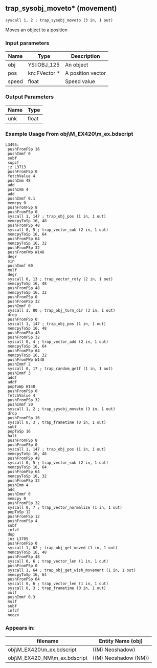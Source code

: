 ## trap_sysobj_moveto* (movement)

`syscall 1, 2 ; trap_sysobj_moveto (3 in, 1 out)`

Moves an object to a position

### Input parameters
| Name | Type | Description
|------|------|------------
| obj   | YS::OBJ_125   | An object
| pos   | kn::FVector *   | A position vector
| speed   | float   | Speed value


### Output Parameters
| Name | Type
|------|-----
| unk   | float   
### Example Usage From obj\M_EX420\m_ex.bdscript
```plaintext
L3495:
 pushFromFSp 16
 pushImmf 0
 subf 
 supzf 
 jz L3713
 pushFromFSp 0
 fetchValue 4
 pushImm 48
 add 
 pushImm 4
 add 
 pushImmf 0.1
 memcpy 0
 pushFromFSp 8
 pushFromFSp 0
 syscall 1, 147 ; trap_obj_pos (1 in, 1 out)
 memcpyToSp 16, 48
 pushFromPSp 48
 syscall 0, 5 ; trap_vector_sub (2 in, 1 out)
 memcpyToSp 16, 64
 pushFromPSp 64
 memcpyToSp 16, 32
 pushFromPSp 32
 pushFromFWp W148
 degr 
 sin 
 pushImmf 60
 mulf 
 degr 
 syscall 0, 13 ; trap_vector_roty (2 in, 1 out)
 memcpyToSp 16, 48
 pushFromPSp 48
 memcpyToSp 16, 32
 pushFromFSp 0
 pushFromPSp 32
 pushImmf 0
 syscall 1, 80 ; trap_obj_turn_dir (3 in, 1 out)
 drop 
 pushFromFSp 0
 syscall 1, 147 ; trap_obj_pos (1 in, 1 out)
 memcpyToSp 16, 48
 pushFromPSp 48
 pushFromPSp 32
 syscall 0, 4 ; trap_vector_add (2 in, 1 out)
 memcpyToSp 16, 64
 pushFromPSp 64
 memcpyToSp 16, 32
 pushFromFWp W148
 pushImmf 2
 syscall 0, 17 ; trap_random_getf (1 in, 1 out)
 pushImmf 3
 addf 
 addf 
 popToWp W148
 pushFromFSp 0
 fetchValue 4
 pushFromPSp 32
 pushImmf 20
 syscall 1, 2 ; trap_sysobj_moveto (3 in, 1 out)
 drop 
 pushFromFSp 16
 syscall 0, 3 ; trap_frametime (0 in, 1 out)
 subf 
 popToSp 16
 halt 
 pushFromFSp 8
 pushFromFSp 0
 syscall 1, 147 ; trap_obj_pos (1 in, 1 out)
 memcpyToSp 16, 48
 pushFromPSp 48
 syscall 0, 5 ; trap_vector_sub (2 in, 1 out)
 memcpyToSp 16, 64
 pushFromPSp 64
 memcpyToSp 16, 32
 pushFromPSp 32
 pushImm 4
 add 
 pushImmf 0
 memcpy 0
 pushFromPSp 32
 syscall 0, 7 ; trap_vector_normalize (1 in, 1 out)
 popToSp 12
 pushFromFSp 12
 pushFromFSp 4
 subf 
 infzf 
 dup 
 jnz L3705
 pushFromFSp 0
 syscall 1, 62 ; trap_obj_get_moved (1 in, 1 out)
 memcpyToSp 16, 48
 pushFromPSp 48
 syscall 0, 6 ; trap_vector_len (1 in, 1 out)
 pushFromFSp 0
 syscall 1, 64 ; trap_obj_get_wish_movement (1 in, 1 out)
 memcpyToSp 16, 64
 pushFromPSp 64
 syscall 0, 6 ; trap_vector_len (1 in, 1 out)
 syscall 0, 3 ; trap_frametime (0 in, 1 out)
 mulf 
 pushImmf 0.3
 mulf 
 subf 
 infzf 
 neqzv
```


### Appears in:
| filename | Entity Name (obj)
|----------|-------------
| obj\M_EX420\m_ex.bdscript       | ((M) Neoshadow)          
| obj\M_EX420_NM\m_ex.bdscript       | ((M) Neoshadow (NM))          




